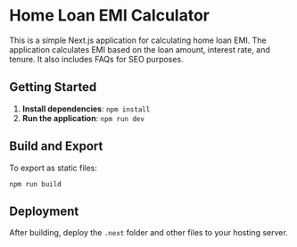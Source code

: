 
# Home Loan EMI Calculator

This is a simple Next.js application for calculating home loan EMI. The application calculates EMI based on the loan amount, interest rate, and tenure. It also includes FAQs for SEO purposes.

## Getting Started

1. **Install dependencies**: `npm install`
2. **Run the application**: `npm run dev`

## Build and Export

To export as static files:
```
npm run build
```

## Deployment

After building, deploy the `.next` folder and other files to your hosting server.
